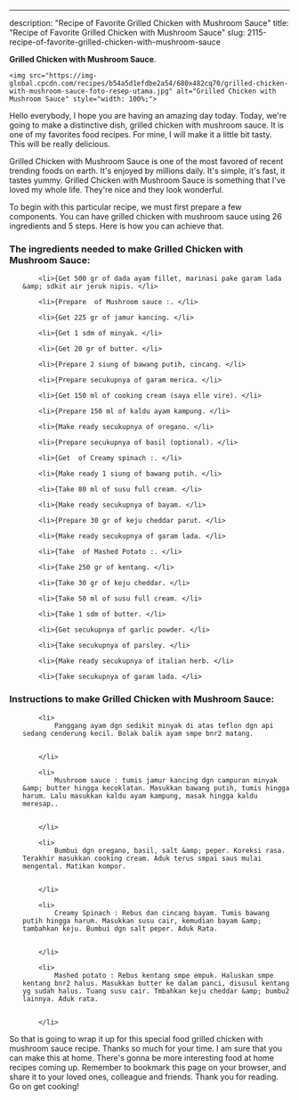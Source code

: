 ---
description: "Recipe of Favorite Grilled Chicken with Mushroom Sauce"
title: "Recipe of Favorite Grilled Chicken with Mushroom Sauce"
slug: 2115-recipe-of-favorite-grilled-chicken-with-mushroom-sauce

<p>
	<strong>Grilled Chicken with Mushroom Sauce</strong>. 
	
</p>
<p>
	
	<img src="https://img-global.cpcdn.com/recipes/b54a5d1efdbe2a54/680x482cq70/grilled-chicken-with-mushroom-sauce-foto-resep-utama.jpg" alt="Grilled Chicken with Mushroom Sauce" style="width: 100%;">
	
	
</p>
<p>
	Hello everybody, I hope you are having an amazing day today. Today, we're going to make a distinctive dish, grilled chicken with mushroom sauce. It is one of my favorites food recipes. For mine, I will make it a little bit tasty. This will be really delicious.
</p>
	
<p>
	
</p>
<p>
	Grilled Chicken with Mushroom Sauce is one of the most favored of recent trending foods on earth. It's enjoyed by millions daily. It's simple, it's fast, it tastes yummy. Grilled Chicken with Mushroom Sauce is something that I've loved my whole life. They're nice and they look wonderful.
</p>

<p>
To begin with this particular recipe, we must first prepare a few components. You can have grilled chicken with mushroom sauce using 26 ingredients and 5 steps. Here is how you can achieve that.
</p>

<h3>The ingredients needed to make Grilled Chicken with Mushroom Sauce:</h3>

<ol>
	
		<li>{Get 500 gr of dada ayam fillet, marinasi pake garam lada &amp; sdkit air jeruk nipis. </li>
	
		<li>{Prepare  of Mushroom sauce :. </li>
	
		<li>{Get 225 gr of jamur kancing. </li>
	
		<li>{Get 1 sdm of minyak. </li>
	
		<li>{Get 20 gr of butter. </li>
	
		<li>{Prepare 2 siung of bawang putih, cincang. </li>
	
		<li>{Prepare secukupnya of garam merica. </li>
	
		<li>{Get 150 ml of cooking cream (saya elle vire). </li>
	
		<li>{Prepare 150 ml of kaldu ayam kampung. </li>
	
		<li>{Make ready secukupnya of oregano. </li>
	
		<li>{Prepare secukupnya of basil (optional). </li>
	
		<li>{Get  of Creamy spinach :. </li>
	
		<li>{Make ready 1 siung of bawang putih. </li>
	
		<li>{Take 80 ml of susu full cream. </li>
	
		<li>{Make ready secukupnya of bayam. </li>
	
		<li>{Prepare 30 gr of keju cheddar parut. </li>
	
		<li>{Make ready secukupnya of garam lada. </li>
	
		<li>{Take  of Mashed Potato :. </li>
	
		<li>{Take 250 gr of kentang. </li>
	
		<li>{Take 30 gr of keju cheddar. </li>
	
		<li>{Take 50 ml of susu full cream. </li>
	
		<li>{Take 1 sdm of butter. </li>
	
		<li>{Get secukupnya of garlic powder. </li>
	
		<li>{Take secukupnya of parsley. </li>
	
		<li>{Make ready secukupnya of italian herb. </li>
	
		<li>{Take secukupnya of garam lada. </li>
	
</ol>
<p>
	
</p>

<h3>Instructions to make Grilled Chicken with Mushroom Sauce:</h3>

<ol>
	
		<li>
			Panggang ayam dgn sedikit minyak di atas teflon dgn api sedang cenderung kecil. Bolak balik ayam smpe bnr2 matang.
			
			
		</li>
	
		<li>
			Mushroom sauce : tumis jamur kancing dgn campuran minyak &amp; butter hingga kecoklatan. Masukkan bawang putih, tumis hingga harum. Lalu masukkan kaldu ayam kampung, masak hingga kaldu meresap..
			
			
		</li>
	
		<li>
			Bumbui dgn oregano, basil, salt &amp; peper. Koreksi rasa. Terakhir masukkan cooking cream. Aduk terus smpai saus mulai mengental. Matikan kompor.
			
			
		</li>
	
		<li>
			Creamy Spinach : Rebus dan cincang bayam. Tumis bawang putih hingga harum. Masukkan susu cair, kemudian bayam &amp; tambahkan keju. Bumbui dgn salt peper. Aduk Rata.
			
			
		</li>
	
		<li>
			Mashed potato : Rebus kentang smpe empuk. Haluskan smpe kentang bnr2 halus. Masukkan butter ke dalam panci, disusul kentang yg sudah halus. Tuang susu cair. Tmbahkan keju cheddar &amp; bumbu2 lainnya. Aduk rata.
			
			
		</li>
	
</ol>

<p>
	
</p>

<p>
	So that is going to wrap it up for this special food grilled chicken with mushroom sauce recipe. Thanks so much for your time. I am sure that you can make this at home. There's gonna be more interesting food at home recipes coming up. Remember to bookmark this page on your browser, and share it to your loved ones, colleague and friends. Thank you for reading. Go on get cooking!
</p>

